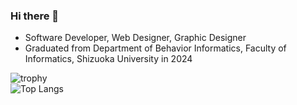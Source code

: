 ### Hi there 👋

<!--
**arkwnet/arkwnet** is a ✨ _special_ ✨ repository because its `README.md` (this file) appears on your GitHub profile.

Here are some ideas to get you started:

- 🔭 I’m currently working on ...
- 🌱 I’m currently learning ...
- 👯 I’m looking to collaborate on ...
- 🤔 I’m looking for help with ...
- 💬 Ask me about ...
- 📫 How to reach me: ...
- 😄 Pronouns: ...
- ⚡ Fun fact: ...
-->

- Software Developer, Web Designer, Graphic Designer
- Graduated from Department of Behavior Informatics, Faculty of Informatics, Shizuoka University in 2024

![trophy](https://github-profile-trophy.vercel.app/?username=arkwnet)  
![Top Langs](https://github-readme-stats.vercel.app/api/top-langs/?username=arkwnet&layout=compact&count_private=true&show_icons=true&langs_count=10&hide=html,css,hack)
